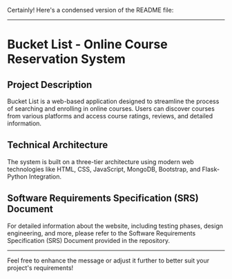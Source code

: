 Certainly! Here's a condensed version of the README file:

---

# Bucket List - Online Course Reservation System

## Project Description

Bucket List is a web-based application designed to streamline the process of searching and enrolling in online courses. Users can discover courses from various platforms and access course ratings, reviews, and detailed information.

## Technical Architecture

The system is built on a three-tier architecture using modern web technologies like HTML, CSS, JavaScript, MongoDB, Bootstrap, and Flask-Python Integration.

## Software Requirements Specification (SRS) Document

For detailed information about the website, including testing phases, design engineering, and more, please refer to the Software Requirements Specification (SRS) Document provided in the repository.

---

Feel free to enhance the message or adjust it further to better suit your project's requirements!
